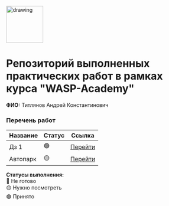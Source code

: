 <a href="https://wasp-academy.com"><img src="https://wasp-academy.com/Resources/wasp-logo.png" alt="drawing" width="100"/></a>
# Репозиторий выполненных практических работ в рамках курса "WASP-Academy"
**ФИО:** Титлянов Андрей Константинович

### Перечень работ

Название          | Статус |Ссылка
------------------|--------|--------
Дз 1              | 🟢    | <a href="https://github.com/Ludastic/wasp/tree/main/homework-1">Перейти</a>
Автопарк          | 🟡    | <a href="https://github.com/Ludastic/wasp/tree/main/AutoPark">Перейти</a>

**Статусы выполнения:** <br>
🔴 Не готово <br>
🟡 Нужно посмотреть <br>
🟢 Принято <br>
